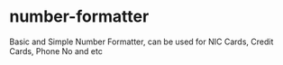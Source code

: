 # number-formatter
Basic and Simple Number Formatter, can be used for NIC Cards, Credit Cards, Phone No and etc
